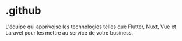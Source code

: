 # .github
L'équipe qui apprivoise les technologies telles que Flutter, Nuxt, Vue et Laravel pour les mettre au service de votre business.

